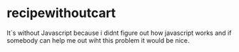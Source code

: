 # recipewithoutcart

It´s without Javascript because i didnt figure out how javascript works and if somebody can help me out wiht this problem it would be nice.
